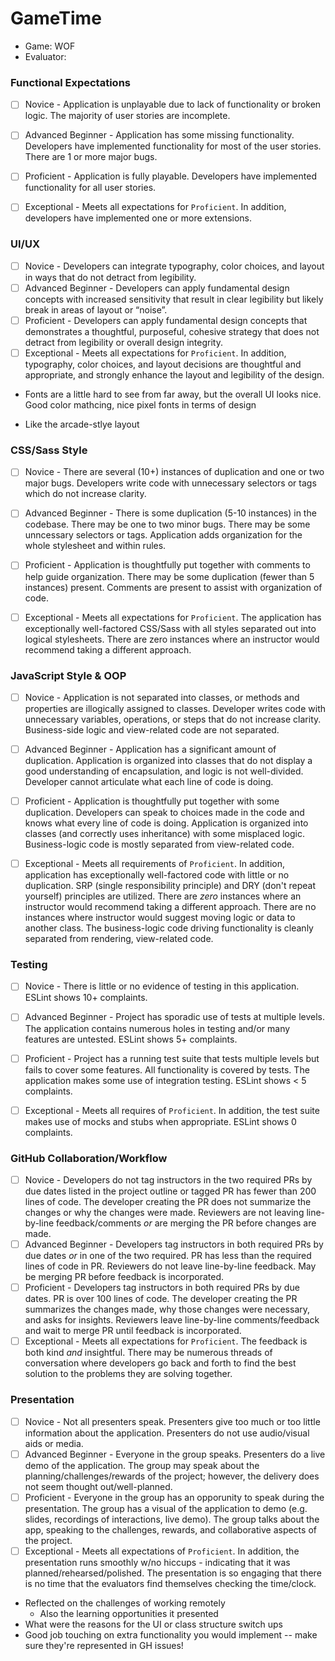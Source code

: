 # GameTime
* Game: WOF
* Evaluator:

### Functional Expectations

* [ ] Novice - Application is unplayable due to lack of functionality or broken logic. The majority of user stories are incomplete.
* [ ] Advanced Beginner - Application has some missing functionality. Developers have implemented functionality for most of the user stories. There are 1 or more major bugs.
* [ ] Proficient - Application is fully playable. Developers have implemented functionality for all user stories.
* [ ] Exceptional - Meets all expectations for `Proficient`. In addition, developers have implemented one or more extensions.


### UI/UX

* [ ] Novice - Developers can integrate typography, color choices, and layout in ways that do not detract from legibility.
* [ ] Advanced Beginner - Developers can apply fundamental design concepts with increased sensitivity that result in clear legibility but likely break in areas of layout or “noise”.
* [ ] Proficient - Developers can apply fundamental design concepts that demonstrates a thoughtful, purposeful, cohesive strategy that does not detract from legibility or overall design integrity.
* [ ] Exceptional - Meets all expectations for `Proficient`. In addition, typography, color choices, and layout decisions are thoughtful and appropriate, and strongly enhance the layout and legibility of the design.

- Fonts are a little hard to see from far away, but the overall UI looks nice. Good color mathcing, nice pixel fonts in terms of design 

- Like the arcade-stlye layout 

### CSS/Sass Style

* [ ] Novice - There are several (10+) instances of duplication and one or two major bugs. Developers write code with unnecessary selectors or tags which do not increase clarity.
* [ ] Advanced Beginner - There is some duplication (5-10 instances) in the codebase. There may be one to two minor bugs. There may be some unncessary selectors or tags. Application adds organization for the whole stylesheet and within rules.
* [ ] Proficient - Application is thoughtfully put together with comments to help guide organization. There may be some duplication (fewer than 5 instances) present. Comments are present to assist with organization of code.
* [ ] Exceptional - Meets all expectations for `Proficient`. The application has exceptionally well-factored CSS/Sass with all styles separated out into logical stylesheets. There are zero instances where an instructor would recommend taking a different approach.


### JavaScript Style & OOP

* [ ] Novice - Application is not separated into classes, or methods and properties are illogically assigned to classes. Developer writes code with unnecessary variables, operations, or steps that do not increase clarity. Business-side logic and view-related code are not separated.
* [ ] Advanced Beginner - Application has a significant amount of duplication. Application is organized into classes that do not display a good understanding of encapsulation, and logic is not well-divided. Developer cannot articulate what each line of code is doing. 
* [ ] Proficient - Application is thoughtfully put together with some duplication. Developers can speak to choices made in the code and knows what every line of code is doing. Application is organized into classes (and correctly uses inheritance) with some misplaced logic. Business-logic code is mostly separated from view-related code. 
* [ ] Exceptional - Meets all requirements of `Proficient`. In addition, application has exceptionally well-factored code with little or no duplication. SRP (single responsibility principle) and DRY (don't repeat yourself) principles are utilized. There are _zero_ instances where an instructor would recommend taking a different approach. There are no instances where instructor would suggest moving logic or data to another class. The business-logic code driving functionality is cleanly separated from rendering, view-related code.


### Testing

* [ ] Novice - There is little or no evidence of testing in this application. ESLint shows 10+ complaints.
* [ ] Advanced Beginner - Project has sporadic use of tests at multiple levels. The application contains numerous holes in testing and/or many features are untested. ESLint shows 5+ complaints.
* [ ] Proficient - Project has a running test suite that tests multiple levels but fails to cover some features. All functionality is covered by tests. The application makes some use of integration testing. ESLint shows < 5 complaints.
* [ ] Exceptional - Meets all requires of `Proficient`. In addition, the test suite makes use of mocks and stubs when appropriate. ESLint shows 0 complaints.


### GitHub Collaboration/Workflow

* [ ] Novice - Developers do not tag instructors in the two required PRs by due dates listed in the project outline or tagged PR has fewer than 200 lines of code. The developer creating the PR does not summarize the changes or why the changes were made. Reviewers are not leaving line-by-line feedback/comments _or_ are merging the PR before changes are made.
* [ ] Advanced Beginner - Developers tag instructors in both required PRs by due dates _or_ in one of the two required. PR has less than the required lines of code in PR. Reviewers do not leave line-by-line feedback. May be merging PR before feedback is incorporated.
* [ ] Proficient - Developers tag instructors in both required PRs by due dates. PR is over 100 lines of code. The developer creating the PR summarizes the changes made, why those changes were necessary, and asks for insights. Reviewers leave line-by-line comments/feedback and wait to merge PR until feedback is incorporated.
* [ ] Exceptional - Meets all expectations for `Proficient`. The feedback is both kind _and_ insightful. There may be numerous threads of conversation where developers go back and forth to find the best solution to the problems they are solving together.

### Presentation

* [ ] Novice - Not all presenters speak. Presenters give too much or too little information about the application. Presenters do not use audio/visual aids or media.
* [ ] Advanced Beginner - Everyone in the group speaks. Presenters do a live demo of the application. The group may speak about the planning/challenges/rewards of the project; however, the delivery does not seem thought out/well-planned. 
* [ ] Proficient - Everyone in the group has an opporunity to speak during the presentation. The group has a visual of the application to demo (e.g. slides, recordings of interactions, live demo). The group talks about the app, speaking to the challenges, rewards, and collaborative aspects of the project.
* [ ] Exceptional - Meets all expectations of `Proficient`. In addition, the presentation runs smoothly w/no hiccups - indicating that it was planned/rehearsed/polished. The presentation is so engaging that there is no time that the evaluators find themselves checking the time/clock.

- Reflected on the challenges of working remotely 
  - Also the learning opportunities it presented 
- What were the reasons for the UI or class structure switch ups 
- Good job touching on extra functionality you would implement -- make sure they're represented in GH issues!

